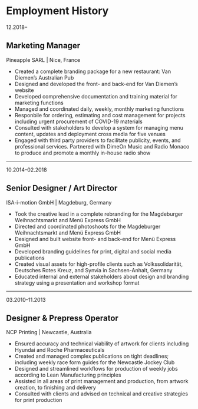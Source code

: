 # Employment History

12.2018–
## Marketing Manager
Pineapple SARL | Nice, France
+ Created a complete branding package for a new restaurant: Van Diemen’s Australian Pub
+ Designed and developed the front- and back-end for Van Diemen’s website
+ Developed comprehensive documentation and training material for marketing functions
+ Managed and coordinated daily, weekly, monthly marketing functions
+ Responbile for ordering, estimating and cost management for projects including urgent procurement of COVID-19 materials
+ Consulted with stakeholders to develop a system for managing menu content, updates and deployment cross media for five venues
+ Engaged with third party providers to facilitate publicity, events, and professional services. Partnered with DimeOn Music and Radio Monaco to produce and promote a monthly in-house radio show
---
10.2014–02.2018
## Senior Designer / Art Director
ISA-i-motion GmbH | Magdeburg, Germany
+ Took the creative lead in a complete rebranding for the Magdeburger Weihnachtsmarkt and Menü Express GmbH
+ Directed and coordinated photoshoots for the Magdeburger Weihnachtsmarkt and Menü Express GmbH
+ Designed and built website front- and back-end for Menü Express GmbH
+ Developed branding guidelines for print, digital and social media publications 
+ Created visual assets for high-profile clients such as Volkssolidarität, Deutsches Rotes Kreuz, and Synvia in Sachsen-Anhalt, Germany
+ Educated internal and external stakeholders about design and branding strategy using a presentation and workshop format
---
03.2010–11.2013
## Designer & Prepress Operator
NCP Printing | Newcastle, Australia
+ Ensured accuracy and technical viability of artwork for clients including Hyundai and Roche Pharmaceuticals
+ Created and managed complex publications on tight deadlines; including weekly race form guides for the Newcastle Jockey Club
+ Designed and streamlined workflows for production of weekly jobs according to Lean Manufacturing principles
+ Assisted in all areas of print management and production, from artwork creation, to finishing and delivery
+ Consulted with clients and advised on technical and creative strategies for print production
